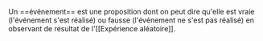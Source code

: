 Un ==événement== est une proposition dont on peut dire qu'elle est vraie (l'événement s'est réalisé) ou fausse (l'événement ne s'est pas réalisé) en observant de résultat de l'[[Expérience aléatoire]].